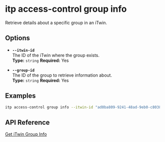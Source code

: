 # itp access-control group info

Retrieve details about a specific group in an iTwin.

## Options

- **`--itwin-id`**  
  The ID of the iTwin where the group exists.  
  **Type:** `string` **Required:** Yes

- **`--group-id`**  
  The ID of the group to retrieve information about.  
  **Type:** `string` **Required:** Yes

## Examples

```bash
itp access-control group info --itwin-id "ad0ba809-9241-48ad-9eb0-c8038c1a1d51" --group-id "bf4d8b36-25d7-4b72-b38b-12c1f0325f42"
```

## API Reference

[Get iTwin Group Info](https://developer.bentley.com/apis/access-control-v2/operations/get-itwin-group/)
